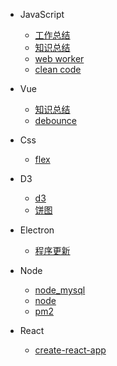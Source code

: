 - JavaScript

  - [工作总结](javascript/工作总结.md)
  - [知识总结](javascript/知识总结.md)
  - [web worker](javascript/web_worker.md)
  - [clean code](javascript/clean_code.md)

- Vue

  - [知识总结](vue/vue.md)
  - [debounce](vue/debounce.md)

- Css

  - [flex](CSS/flex.md)

- D3

  - [d3](D3/d3.md)
  - [饼图](D3/饼图.md)

- Electron

  - [程序更新](Electron/程序更新.md)

- Node

  - [node_mysql](node/node_mysql.md)
  - [node](node/nodejs.md)
  - [pm2](node/pm2.md)

- React
  - [create-react-app](React/create-react-app.md)
